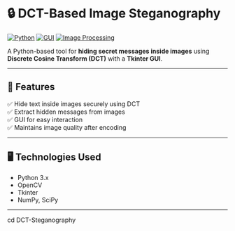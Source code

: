 # 🔒 DCT-Based Image Steganography

[![Python](https://img.shields.io/badge/Python-3.8%2B-blue)]()
[![GUI](https://img.shields.io/badge/GUI-Tkinter-green)]()
[![Image Processing](https://img.shields.io/badge/Image%20Processing-OpenCV-orange)]()

A Python-based tool for **hiding secret messages inside images** using **Discrete Cosine Transform (DCT)** with a **Tkinter GUI**.

---

## 📌 Features
✅ Hide text inside images securely using DCT  
✅ Extract hidden messages from images  
✅ GUI for easy interaction  
✅ Maintains image quality after encoding  

---

## 🖥️ Technologies Used
- Python 3.x
- OpenCV
- Tkinter
- NumPy, SciPy


---


cd DCT-Steganography
